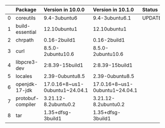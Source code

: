 <!-- markdown-link-check-disable -->

|    | Package           | Version in 10.0.0              | Version in 10.1.0              | Status   |
|---:|:------------------|:-------------------------------|:-------------------------------|:---------|
|  0 | coreutils         | 9.4-3ubuntu6                   | 9.4-3ubuntu6.1                 | UPDATED  |
|  1 | build-essential   | 12.10ubuntu1                   | 12.10ubuntu1                   |          |
|  2 | chrpath           | 0.16-2build1                   | 0.16-2build1                   |          |
|  3 | curl              | 8.5.0-2ubuntu10.6              | 8.5.0-2ubuntu10.6              |          |
|  4 | libpcre3-dev      | 2:8.39-15build1                | 2:8.39-15build1                |          |
|  5 | locales           | 2.39-0ubuntu8.5                | 2.39-0ubuntu8.5                |          |
|  6 | openjdk-17-jdk    | 17.0.16+8~us1-0ubuntu1~24.04.1 | 17.0.16+8~us1-0ubuntu1~24.04.1 |          |
|  7 | protobuf-compiler | 3.21.12-8.2ubuntu0.2           | 3.21.12-8.2ubuntu0.2           |          |
|  8 | tar               | 1.35+dfsg-3build1              | 1.35+dfsg-3build1              |          |